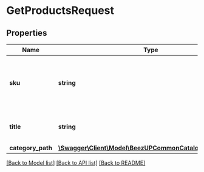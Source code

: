# GetProductsRequest

## Properties
Name | Type | Description | Notes
------------ | ------------- | ------------- | -------------
**sku** | **string** | Search for products containing this SKU (merchant product dentifier). | [optional] 
**title** | **string** | Search for products containing this title | [optional] 
**category_path** | [**\Swagger\Client\Model\BeezUPCommonCatalogCategoryPath**](BeezUPCommonCatalogCategoryPath.md) |  | [optional] 

[[Back to Model list]](../README.md#documentation-for-models) [[Back to API list]](../README.md#documentation-for-api-endpoints) [[Back to README]](../README.md)


